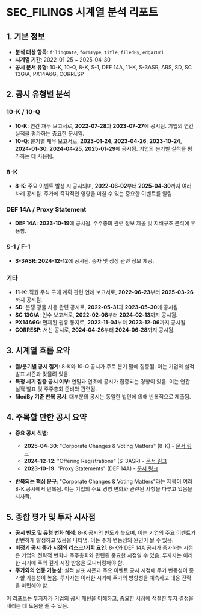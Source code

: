 # SEC_FILINGS 시계열 분석 리포트

## 1. 기본 정보

- **분석 대상 항목**: `filingDate`, `formType`, `title`, `filedBy`, `edgarUrl`
- **시계열 기간**: 2022-01-25 ~ 2025-04-30
- **공시 문서 유형**: 10-K, 10-Q, 8-K, S-1, DEF 14A, 11-K, S-3ASR, ARS, SD, SC 13G/A, PX14A6G, CORRESP

## 2. 공시 유형별 분석

### 10-K / 10-Q
- **10-K**: 연간 재무 보고서로, **2022-07-28**과 **2023-07-27**에 공시됨. 기업의 연간 실적을 평가하는 중요한 문서임.
- **10-Q**: 분기별 재무 보고서로, **2023-01-24**, **2023-04-26**, **2023-10-24**, **2024-01-30**, **2024-04-25**, **2025-01-29**에 공시됨. 기업의 분기별 실적을 평가하는 데 사용됨.

### 8-K
- **8-K**: 주요 이벤트 발생 시 공시되며, **2022-06-02**부터 **2025-04-30**까지 여러 차례 공시됨. 주가에 즉각적인 영향을 미칠 수 있는 중요한 이벤트를 알림.

### DEF 14A / Proxy Statement
- **DEF 14A**: **2023-10-19**에 공시됨. 주주총회 관련 정보 제공 및 지배구조 분석에 유용함.

### S-1 / F-1
- **S-3ASR**: **2024-12-12**에 공시됨. 증자 및 상장 관련 정보 제공.

### 기타
- **11-K**: 직원 주식 구매 계획 관련 연례 보고서로, **2022-06-23**부터 **2025-03-26**까지 공시됨.
- **SD**: 분쟁 광물 사용 관련 공시로, **2022-05-31**과 **2023-05-30**에 공시됨.
- **SC 13G/A**: 인수 보고서로, **2022-02-08**부터 **2024-02-13**까지 공시됨.
- **PX14A6G**: 면제된 권유 통지로, **2022-11-04**부터 **2023-12-06**까지 공시됨.
- **CORRESP**: 서신 공시로, **2024-04-26**부터 **2024-06-28**까지 공시됨.

## 3. 시계열 흐름 요약

- **월/분기별 공시 집계**: 8-K와 10-Q 공시가 주로 분기 말에 집중됨. 이는 기업의 실적 발표 시즌과 맞물려 있음.
- **특정 시기 집중 공시 여부**: 연말과 연초에 공시가 집중되는 경향이 있음. 이는 연간 실적 발표 및 주주총회 준비와 관련됨.
- **filedBy 기준 반복 공시**: 대부분의 공시는 동일한 법인에 의해 반복적으로 제출됨.

## 4. 주목할 만한 공시 요약

- **중요 공시 식별**:
  - **2025-04-30**: "Corporate Changes & Voting Matters" (8-K) - [문서 링크](https://finance.yahoo.com/sec-filing/MSFT/0000950170-25-061032_789019)
  - **2024-12-12**: "Offering Registrations" (S-3ASR) - [문서 링크](https://finance.yahoo.com/sec-filing/MSFT/0001193125-24-277062_789019)
  - **2023-10-19**: "Proxy Statements" (DEF 14A) - [문서 링크](https://finance.yahoo.com/sec-filing/MSFT/0001193125-23-259247_789019)

- **반복되는 핵심 문구**: "Corporate Changes & Voting Matters"라는 제목이 여러 8-K 공시에서 반복됨. 이는 기업의 주요 경영 변화와 관련된 사항을 다루고 있음을 시사함.

## 5. 종합 평가 및 투자 시사점

- **공시 빈도 및 유형 변화 해석**: 8-K 공시의 빈도가 높으며, 이는 기업의 주요 이벤트가 빈번하게 발생하고 있음을 나타냄. 이는 주가 변동성의 원인이 될 수 있음.
- **비정기 공시 증가 시점의 리스크/기회 요인**: 8-K와 DEF 14A 공시가 증가하는 시점은 기업의 전략적 변화나 주주총회와 관련된 중요한 시점일 수 있음. 투자자는 이러한 시기에 주의 깊게 시장 반응을 모니터링해야 함.
- **주가와의 연동 가능성**: 실적 발표 시즌과 주요 이벤트 공시 시점에 주가 변동성이 증가할 가능성이 높음. 투자자는 이러한 시기에 주가의 방향성을 예측하고 대응 전략을 마련해야 함.

이 리포트는 투자자가 기업의 공시 패턴을 이해하고, 중요한 시점에 적절한 투자 결정을 내리는 데 도움을 줄 수 있음.